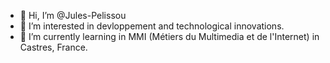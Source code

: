 - 👋 Hi, I’m @Jules-Pelissou
- 👀 I’m interested in devloppement and technological innovations.
- 🌱 I’m currently learning in MMI (Métiers du Multimedia et de l'Internet) in Castres, France.
